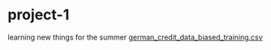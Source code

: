 # project-1
learning new things for the summer
[german_credit_data_biased_training.csv](https://github.com/user-attachments/files/21604006/german_credit_data_biased_training.csv)
